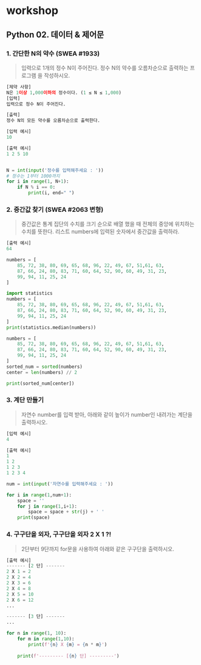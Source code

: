 # workshop

## Python 02. 데이터 & 제어문

### 1. 간단한 N의 약수 (SWEA #1933)

> 입력으로 1개의 정수 N이 주어진다. 정수 N의 약수를 오름차순으로 출력하는 프로그램
> 을 작성하시오.

```python
[제약 사항]
N은 1이상 1,000이하의 정수이다. (1 ≤ N ≤ 1,000)
[입력]
입력으로 정수 N이 주어진다.

[출력]
정수 N의 모든 약수를 오름차순으로 출력한다.

[입력 예시]
10

[출력 예시]
1 2 5 10
```

```python

N = int(input('정수를 입력해주세요 : '))
# 정수는 1부터 1000까지 
for i in range(1, N+1):
    if N % i == 0:
        print(i, end=" ")

```





### 2. 중간값 찾기 (SWEA #2063 변형)

>중간값은 통계 집단의 수치를 크기 순으로 배열 했을 때 전체의 중앙에 위치하는 수치를
>뜻한다. 리스트 numbers에 입력된 숫자에서 중간값을 출력하라.

```python
[출력 예시]
64

numbers = [
    85, 72, 38, 80, 69, 65, 68, 96, 22, 49, 67, 51,61, 63, 
    87, 66, 24, 80, 83, 71, 60, 64, 52, 90, 60, 49, 31, 23, 
    99, 94, 11, 25, 24
]

```

```python
import statistics
numbers = [
    85, 72, 38, 80, 69, 65, 68, 96, 22, 49, 67, 51,61, 63, 
    87, 66, 24, 80, 83, 71, 60, 64, 52, 90, 60, 49, 31, 23, 
    99, 94, 11, 25, 24
]
print(statistics.median(numbers))
```

```python
numbers = [
    85, 72, 38, 80, 69, 65, 68, 96, 22, 49, 67, 51,61, 63, 
    87, 66, 24, 80, 83, 71, 60, 64, 52, 90, 60, 49, 31, 23, 
    99, 94, 11, 25, 24
]
sorted_num = sorted(numbers)
center = len(numbers) // 2

print(sorted_num[center])
```



### 3. 계단 만들기

> 자연수 number를 입력 받아, 아래와 같이 높이가 number인 내려가는 계단을 출력하시오.

```python
[입력 예시]
4

[출력 예시]
1
1 2
1 2 3
1 2 3 4
```

```python
num = int(input('자연수를 입력해주세요 : '))

for i in range(1,num+1):
    space = ''
    for j in range(1,i+1):
        space = space + str(j) + ' '
    print(space)
```





### 4. 구구단을 외자, 구구단을 외자 2 X 1 ?!

> 2단부터 9단까지 for문을 사용하여 아래와 같은 구구단을 출력하시오.

```python
[출력 예시]
------- [2 단] -------
2 X 1 = 2
2 X 2 = 4
2 X 3 = 6
2 X 4 = 8
2 X 5 = 10
2 X 6 = 12
...

------- [3 단] -------
...
```

```python
for n in range(1, 10):
    for m in range(1,10):
        print(f'{n} X {m} = {n * m}')
        
    print(f'--------- [{n} 단] ---------')
```

